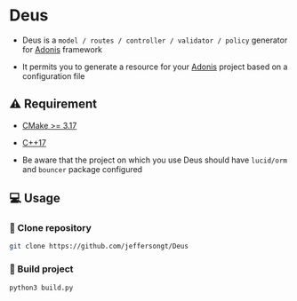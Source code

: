 # Deus

- Deus is a `model / routes / controller / validator / policy` generator for [Adonis](https://adonisjs.com/) framework

- It permits you to generate a resource for your [Adonis](https://adonisjs.com/) project based on a configuration file

## :warning: Requirement

- [CMake >= 3.17](https://cmake.org/download/)
- [C++17](https://en.cppreference.com/w/cpp/17)

- Be aware that the project on which you use Deus should have `lucid/orm` and `bouncer` package configured

## :computer: Usage

### :rocket: Clone repository

```sh
git clone https://github.com/jeffersongt/Deus
```

### :hammer: Build project

```sh
python3 build.py
```
